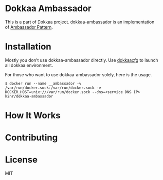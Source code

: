 # Dokkaa Ambassador

This is a part of [Dokkaa project](https://github.com/k2nr/dokkaa).
dokkaa-ambassador is an implementation of [Ambassador Pattern](https://docs.docker.com/articles/ambassador_pattern_linking/).

# Installation

Mostly you don't use dokkaa-ambassador directly.
Use [dokkaacfg](https://github.com/k2nr/dokkaacfg) to launch all dokkaa environment.

For those who want to use dokkaa-ambassador solely, here is the usage.

```
$ docker run --name __ambassador -v /var/run/docker.sock:/var/run/docker.sock -e DOCKER_HOST=unix:///var/run/docker.sock --dns=<service DNS IP> k2nr/dokkaa-ambassador
```

# How It Works

# Contributing

# License

MIT
